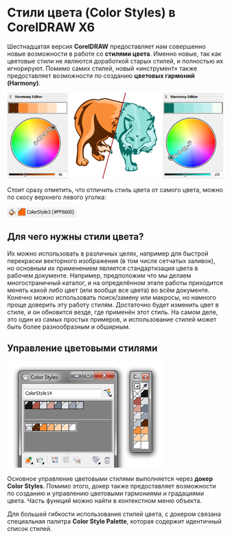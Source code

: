# Стили цвета (Color Styles) в CorelDRAW X6

Шестнадцатая версия **CorelDRAW** предоставляет нам совершенно новые возможности в работе со **стилями цвета**. Именно новые, так как цветовые стили не являются доработкой старых стилей, и полностью их игнорируют. Помимо самих стилей, новый «инструмент» также предоставляет возможности по созданию **цветовых гармоний (Harmony)**.

![Стили цвета (Color Styles) в CorelDRAW X6](./02d4a075-c349-4dbf-93b2-20fdedb91f50.png)

Стоит сразу отметить, что отличить стиль цвета от самого цвета, можно по скосу верхнего левого уголка:

![Стили цвета (Color Styles) в CorelDRAW X6](./a56eb77e-b99e-439a-b0a8-0048ba0df2cb.png)

## Для чего нужны стили цвета?

Их можно использовать в различных целях, например для быстрой перекраски векторного изображения (в том числе сетчатых заливок), но основным их применением является стандартизация цвета в рабочем документе. Например, предположим что мы делаем многостраничный каталог, и на определённом этапе работы приходится менять какой либо цвет (или вообще все цвета) во всём документе. Конечно можно использовать поиск/замену или макросы, но намного проще доверить эту работу стилям. Достаточно будет изменить цвет в стиле, и он обновится везде, где применён этот стиль. На самом деле, это один из самых простых примеров, и использование стилей может быть более разнообразным и обширным.

## Управление цветовыми стилями

![Стили цвета (Color Styles) в CorelDRAW X6](./89361cab-ed80-41cc-a0f9-a2b2a68dbd15.png)

Основное управление цветовыми стилями выполняется через **докер Color Styles**. Помимо этого, докер также предоставляет возможности по созданию и управлению цветовыми гармониями и градациями цвета. Часть функций можно найти в контекстном меню объекта.

Для большей гибкости использования стилей цвета, с докером связана специальная палитра **Color Style Palette**, которая содержит идентичный список стилей.

